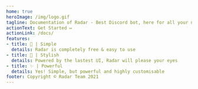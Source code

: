 ```yaml
---
home: true
heroImage: /img/logo.gif
tagline: Documentation of Radar - Best Discord bot, here for all your needs.
actionText: Get Started ↦
actionLink: /docs/
features:
- title: 🎈 | Simple
  details: Radar is completely free & easy to use
- title: 💙 | Stylish
  details: Powered by the lastest UI, Radar will please your eyes
- title: ✨ | Powerful
  details: Yes! Simple, but powerful and highly customisable
footer: Copyright © Radar Team 2021
---
```

